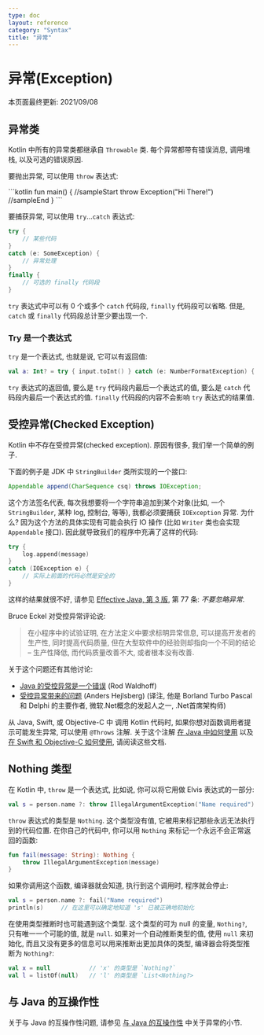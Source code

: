 ```yaml
---
type: doc
layout: reference
category: "Syntax"
title: "异常"
---
```


# 异常(Exception)

本页面最终更新: 2021/09/08

## 异常类

Kotlin 中所有的异常类都继承自 `Throwable` 类.
每个异常都带有错误消息, 调用堆栈, 以及可选的错误原因.

要抛出异常, 可以使用 `throw` 表达式:

<div class="sample" markdown="1" theme="idea">
```kotlin
fun main() {
//sampleStart
    throw Exception("Hi There!")
//sampleEnd
}
```
</div>

要捕获异常, 可以使用 `try`...`catch` 表达式:

```kotlin
try {
    // 某些代码
}
catch (e: SomeException) {
    // 异常处理
}
finally {
    // 可选的 finally 代码段
}
```

`try` 表达式中可以有 0 个或多个 `catch` 代码段, `finally` 代码段可以省略.
但是, `catch` 或 `finally` 代码段总计至少要出现一个.

### Try 是一个表达式

`try` 是一个表达式, 也就是说, 它可以有返回值:

```kotlin
val a: Int? = try { input.toInt() } catch (e: NumberFormatException) { null }
```

`try` 表达式的返回值, 要么是 `try` 代码段内最后一个表达式的值,
要么是 `catch` 代码段内最后一个表达式的值.
`finally` 代码段的内容不会影响 `try` 表达式的结果值.

## 受控异常(Checked Exception)

Kotlin 中不存在受控异常(checked exception). 原因有很多, 我们举一个简单的例子.

下面的例子是 JDK 中 `StringBuilder` 类所实现的一个接口:

```java
Appendable append(CharSequence csq) throws IOException;
```

这个方法签名代表, 每次我想要将一个字符串追加到某个对象(比如, 一个 `StringBuilder`, 某种 log, 控制台, 等等),
我都必须要捕获 `IOException` 异常.
为什么? 因为这个方法的具体实现有可能会执行 IO 操作 (比如 `Writer` 类也会实现 `Appendable` 接口).
因此就导致我们的程序中充满了这样的代码:

```kotlin
try {
    log.append(message)
}
catch (IOException e) {
    // 实际上前面的代码必然是安全的
}
```

这样的结果就很不好, 请参见 [Effective Java, 第 3 版](https://www.oracle.com/technetwork/java/effectivejava-136174.html),
第 77 条: *不要忽略异常*.

Bruce Eckel 对受控异常评论说:

> 在小程序中的试验证明, 在方法定义中要求标明异常信息, 可以提高开发者的生产性, 同时提高代码质量,
> 但在大型软件中的经验则却指向一个不同的结论 – 生产性降低, 而代码质量改善不大, 或者根本没有改善.

关于这个问题还有其他讨论:

* [Java 的受控异常是一个错误](https://radio-weblogs.com/0122027/stories/2003/04/01/JavasCheckedExceptionsWereAMistake.html) (Rod Waldhoff)
* [受控异常带来的问题](https://www.artima.com/intv/handcuffs.html) (Anders Hejlsberg)
(译注, 他是 Borland Turbo Pascal 和 Delphi 的主要作者, 微软.Net概念的发起人之一, .Net首席架构师)

从 Java, Swift, 或 Objective-C 中 调用 Kotlin 代码时, 如果你想对函数调用者提示可能发生异常, 可以使用 `@Throws` 注解.
关于这个注解 [在 Java 中如何使用](jvm/java-to-kotlin-interop.html#checked-exceptions)
以及 [在 Swift 和 Objective-C 如何使用](native/native-objc-interop.html#errors-and-exceptions), 请阅读这些文档.

## Nothing 类型

在 Kotlin 中, `throw` 是一个表达式, 比如说, 你可以将它用做 Elvis 表达式的一部分:

```kotlin
val s = person.name ?: throw IllegalArgumentException("Name required")
```

`throw` 表达式的类型是 `Nothing`.
这个类型没有值, 它被用来标记那些永远无法执行到的代码位置.
在你自己的代码中, 你可以用 `Nothing` 来标记一个永远不会正常返回的函数:

```kotlin
fun fail(message: String): Nothing {
    throw IllegalArgumentException(message)
}
```

如果你调用这个函数, 编译器就会知道, 执行到这个调用时, 程序就会停止:

```kotlin
val s = person.name ?: fail("Name required")
println(s)     // 在这里可以确定地知道 's' 已被正确地初始化
```

在使用类型推断时也可能遇到这个类型. 这个类型的可为 null 的变量, `Nothing?`, 只有唯一一个可能的值, 就是 `null`.
如果对一个自动推断类型的值, 使用 `null` 来初始化, 而且又没有更多的信息可以用来推断出更加具体的类型, 编译器会将类型推断为 `Nothing?`:

```kotlin
val x = null           // 'x' 的类型是 `Nothing?`
val l = listOf(null)   // 'l' 的类型是 `List<Nothing?>
```

## 与 Java 的互操作性

关于与 Java 的互操作性问题, 请参见 [与 Java 的互操作性](jvm/java-interop.html) 中关于异常的小节.
